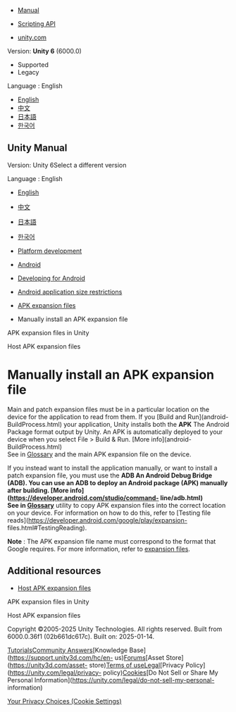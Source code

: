 [](https://docs.unity3d.com)

  * [Manual](../Manual/index.html)
  * [Scripting API](../ScriptReference/index.html)

  * [unity.com](https://unity.com/)

Version: **Unity 6** (6000.0)

  * Supported
  * Legacy

Language : English

  * [English](/Manual/android-apk-expansion-files-install.html)
  * [中文](/cn/current/Manual/android-apk-expansion-files-install.html)
  * [日本語](/ja/current/Manual/android-apk-expansion-files-install.html)
  * [한국어](/kr/current/Manual/android-apk-expansion-files-install.html)

[](https://docs.unity3d.com)

## Unity Manual

Version: Unity 6Select a different version

Language : English

  * [English](/Manual/android-apk-expansion-files-install.html)
  * [中文](/cn/current/Manual/android-apk-expansion-files-install.html)
  * [日本語](/ja/current/Manual/android-apk-expansion-files-install.html)
  * [한국어](/kr/current/Manual/android-apk-expansion-files-install.html)

  * [Platform development ](PlatformSpecific.html)
  * [Android](android.html)
  * [Developing for Android](android-developing.html)
  * [Android application size restrictions](android-application-size-restrictions.html)
  * [APK expansion files](android-OBBsupport.html)
  * Manually install an APK expansion file

[](android-apk-expansion-files-in-unity.html)

APK expansion files in Unity

[](android-apk-expansion-files-host.html)

Host APK expansion files

# Manually install an APK expansion file

Main and patch expansion files must be in a particular location on the device
for the application to read from them. If you [Build and Run](android-
BuildProcess.html) your application, Unity installs both the **APK** The
Android Package format output by Unity. An APK is automatically deployed to
your device when you select File > Build & Run. [More info](android-
BuildProcess.html)  
See in [Glossary](Glossary.html#APK) and the main APK expansion file on the
device.

If you instead want to install the application manually, or want to install a
patch expansion file, you must use the ****ADB** An Android Debug Bridge
(ADB). You can use an ADB to deploy an Android package (APK) manually after
building. [More info](https://developer.android.com/studio/command-
line/adb.html)  
See in [Glossary](Glossary.html#ADB)** utility to copy APK expansion files
into the correct location on your device. For information on how to do this,
refer to [Testing file
reads](https://developer.android.com/google/play/expansion-
files.html#TestingReading).

**Note** : The APK expansion file name must correspond to the format that
Google requires. For more information, refer to [expansion
files](https://developer.android.com/google/play/expansion-files.html).

## Additional resources

  * [Host APK expansion files](android-apk-expansion-files-host.html)

[](android-apk-expansion-files-in-unity.html)

APK expansion files in Unity

[](android-apk-expansion-files-host.html)

Host APK expansion files

Copyright ©2005-2025 Unity Technologies. All rights reserved. Built from
6000.0.36f1 (02b661dc617c). Built on: 2025-01-14.

[Tutorials](https://learn.unity.com/)[Community
Answers](https://answers.unity3d.com)[Knowledge
Base](https://support.unity3d.com/hc/en-
us)[Forums](https://forum.unity3d.com)[Asset Store](https://unity3d.com/asset-
store)[Terms of
use](https://docs.unity3d.com/Manual/TermsOfUse.html)[Legal](https://unity.com/legal)[Privacy
Policy](https://unity.com/legal/privacy-
policy)[Cookies](https://unity.com/legal/cookie-policy)[Do Not Sell or Share
My Personal Information](https://unity.com/legal/do-not-sell-my-personal-
information)

[Your Privacy Choices (Cookie Settings)](javascript:void\(0\);)

